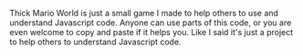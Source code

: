 Thick Mario World is just a small game I made to help others to use and understand Javascript code.
Anyone can use parts of this code, or you are even welcome to copy and paste if it helps you.
Like I said it's just a project to help others to understand Javascript code.

